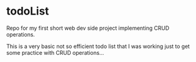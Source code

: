 # todoList
Repo for my first short web dev side project implementing CRUD operations.

This is a very basic not so efficient todo list that I was working just to get some practice with CRUD operations...
